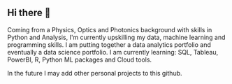 ## Hi there 👋

Coming from a Physics, Optics and Photonics background with skills in Python and Analysis, 
I'm currently upskilling my data, machine learning and programming skills.
I am putting together a data analytics portfolio and eventually a data science portfolio.
I am currently learning: SQL, Tableau, PowerBI, R, Python ML packages and Cloud tools. 

In the future I may add other personal projects to this github. 

<!--
**suandrew14/suandrew14** is a ✨ _special_ ✨ repository because its `README.md` (this file) appears on your GitHub profile.

Here are some ideas to get you started:

- 🔭 I’m currently working on ... 
- 🌱 I’m currently learning ...
- 👯 I’m looking to collaborate on ...
- 🤔 I’m looking for help with ...
- 💬 Ask me about ...
- 📫 How to reach me: ...
- 😄 Pronouns: ...
- ⚡ Fun fact: ...
-->
